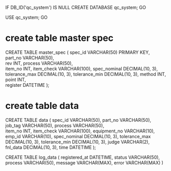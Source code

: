 IF DB_ID('qc_system') IS NULL
	CREATE DATABASE qc_system;
GO

USE qc_system;
GO
# create table master spec
CREATE TABLE master_spec (
	spec_id VARCHAR(50) PRIMARY KEY, 
	part_no VARCHAR(50),    
    rev INT,
	process VARCHAR(50),   
	item_no INT,
	item_check VARCHAR(100),
	spec_nominal DECIMAL(10, 3),
	tolerance_max DECIMAL(10, 3),
	tolerance_min DECIMAL(10, 3),
	method INT,
	point INT,                
	register DATETIME
);
# create table data
CREATE TABLE data (
	spec_id VARCHAR(50), 
	part_no VARCHAR(50),    
	job_tag VARCHAR(50),
	process VARCHAR(50),   
	item_no INT,
	item_check VARCHAR(100),
	equipment_no VARCHAR(10),
	emp_id VARCHAR(10),
	spec_nominal DECIMAL(10, 3),
	tolerance_max DECIMAL(10, 3),
	tolerance_min DECIMAL(10, 3),
    judge VARCHAR(2),
	fnl_data DECIMAL(10, 3),
	time DATETIME
);

CREATE TABLE log_data (
	registered_at DATETIME,
	status VARCHAR(50),
	process VARCHAR(50),
	message VARCHAR(MAX),
	error VARCHAR(MAX)
)

